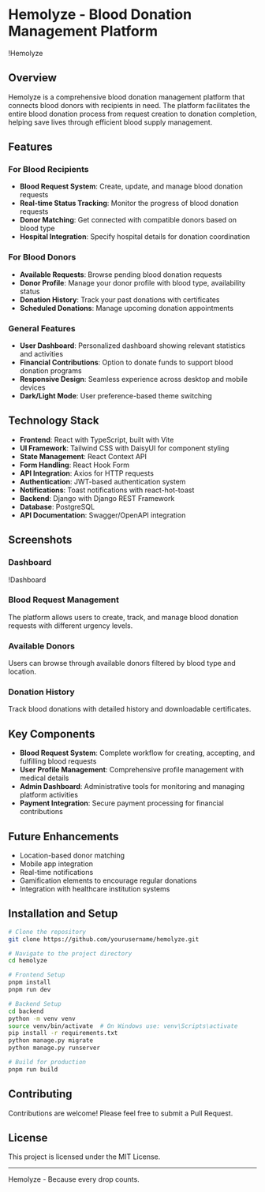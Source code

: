 # Hemolyze - Blood Donation Management Platform

!Hemolyze

## Overview

Hemolyze is a comprehensive blood donation management platform that connects blood donors with recipients in need. The platform facilitates the entire blood donation process from request creation to donation completion, helping save lives through efficient blood supply management.

## Features

### For Blood Recipients

- **Blood Request System**: Create, update, and manage blood donation requests
- **Real-time Status Tracking**: Monitor the progress of blood donation requests
- **Donor Matching**: Get connected with compatible donors based on blood type
- **Hospital Integration**: Specify hospital details for donation coordination

### For Blood Donors

- **Available Requests**: Browse pending blood donation requests
- **Donor Profile**: Manage your donor profile with blood type, availability status
- **Donation History**: Track your past donations with certificates
- **Scheduled Donations**: Manage upcoming donation appointments

### General Features

- **User Dashboard**: Personalized dashboard showing relevant statistics and activities
- **Financial Contributions**: Option to donate funds to support blood donation programs
- **Responsive Design**: Seamless experience across desktop and mobile devices
- **Dark/Light Mode**: User preference-based theme switching

## Technology Stack

- **Frontend**: React with TypeScript, built with Vite
- **UI Framework**: Tailwind CSS with DaisyUI for component styling
- **State Management**: React Context API
- **Form Handling**: React Hook Form
- **API Integration**: Axios for HTTP requests
- **Authentication**: JWT-based authentication system
- **Notifications**: Toast notifications with react-hot-toast
- **Backend**: Django with Django REST Framework
- **Database**: PostgreSQL
- **API Documentation**: Swagger/OpenAPI integration

## Screenshots

### Dashboard

!Dashboard

### Blood Request Management

The platform allows users to create, track, and manage blood donation requests with different urgency levels.

### Available Donors

Users can browse through available donors filtered by blood type and location.

### Donation History

Track blood donations with detailed history and downloadable certificates.

## Key Components

- **Blood Request System**: Complete workflow for creating, accepting, and fulfilling blood requests
- **User Profile Management**: Comprehensive profile management with medical details
- **Admin Dashboard**: Administrative tools for monitoring and managing platform activities
- **Payment Integration**: Secure payment processing for financial contributions

## Future Enhancements

- Location-based donor matching
- Mobile app integration
- Real-time notifications
- Gamification elements to encourage regular donations
- Integration with healthcare institution systems

## Installation and Setup

```bash
# Clone the repository
git clone https://github.com/yourusername/hemolyze.git

# Navigate to the project directory
cd hemolyze

# Frontend Setup
pnpm install
pnpm run dev

# Backend Setup
cd backend
python -m venv venv
source venv/bin/activate  # On Windows use: venv\Scripts\activate
pip install -r requirements.txt
python manage.py migrate
python manage.py runserver

# Build for production
pnpm run build
```

## Contributing

Contributions are welcome! Please feel free to submit a Pull Request.

## License

This project is licensed under the MIT License.

---

Hemolyze - Because every drop counts.
